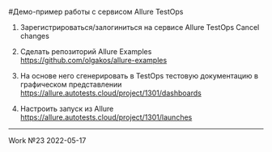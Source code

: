 #Демо-пример работы с сервисом Allure TestOps

1. Зарегистрироваться/залогиниться на сервисе Allure TestOps 
Cancel changes
2. Сделать репозиторий Allure Examples
https://github.com/olgakos/allure-examples

3. На основе него сгенерировать в TestOps тестовую документацию в графическом представлении
https://allure.autotests.cloud/project/1301/dashboards

4. Настроить запуск из Allure
https://allure.autotests.cloud/project/1301/launches

----
Work №23
2022-05-17
